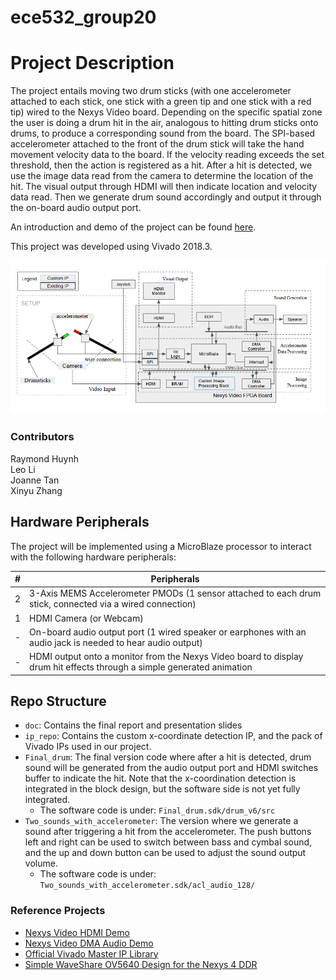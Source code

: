 # ece532_group20

# Project Description
The project entails moving two drum sticks (with one accelerometer attached to each stick, one stick with a green tip and one stick with a red tip) wired to the Nexys Video board. Depending on the specific spatial zone the user is doing a drum hit in the air, analogous to hitting drum sticks onto drums, to produce a corresponding sound from the board. The SPI-based accelerometer attached to the front of the drum stick will take the hand movement velocity data to the board. If the velocity reading exceeds the set threshold, then the action is registered as a hit. After a hit is detected, we use the image data read from the camera to determine the location of the hit. The visual output through HDMI will then indicate location and velocity data read. Then we generate drum sound accordingly and output it through the on-board audio output port.

An introduction and demo of the project can be found [here](https://www.youtube.com/playlist?list=PL375u3xhh3XQRRNpfu7j61EfCjszAm4z5).

This project was developed using Vivado 2018.3.

![App Demo](doc/Air_Drums-Block_Diagram_Overview.png)

### Contributors
Raymond Huynh\
Leo Li\
Joanne Tan\
Xinyu Zhang

## Hardware Peripherals
The project will be implemented using a MicroBlaze processor to interact with the following hardware peripherals:

| #| Peripherals |
|-----:|-----------|
|     2| 3-Axis MEMS Accelerometer PMODs (1 sensor attached to each drum stick, connected via a wired connection)  |
|     1| HDMI Camera (or Webcam)  |
|     -| On-board audio output port (1 wired speaker or earphones with an audio jack is needed to hear audio output)   |
|     -| HDMI output onto a monitor from the Nexys Video board to display drum hit effects through a simple generated animation|

## Repo Structure
* `doc`: Contains the final report and presentation slides
* `ip_repo`: Contains the custom x-coordinate detection IP, and the pack of Vivado IPs used in our project.
* `Final_drum`: The final version code where after a hit is detected, drum sound will be generated from the audio output port and HDMI switches buffer to indicate the hit. Note that the x-coordination detection is integrated in the block design, but the software side is not yet fully integrated.
    - The software code is under: `Final_drum.sdk/drum_v6/src`
* `Two_sounds_with_accelerometer`: The version where we generate a sound after triggering a hit from the accelerometer. The push buttons left and right can be used to switch between bass and cymbal sound, and the up and down button can be used to adjust the sound output volume.
    - The software code is under: `Two_sounds_with_accelerometer.sdk/acl_audio_128/`
 
### Reference Projects
* [Nexys Video HDMI Demo](https://digilent.com/reference/programmable-logic/nexys-video/demos/hdmi)
* [Nexys Video DMA Audio Demo](https://digilent.com/reference/programmable-logic/nexys-video/demos/dma-audio)
* [Official Vivado Master IP Library](https://github.com/Digilent/vivado-library/tree/master/ip)
* [Simple WaveShare OV5640 Design for the Nexys 4 DDR](https://github.com/charleslo/ece532_waveshare)


